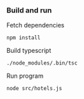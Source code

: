 ### Build and run

Fetch dependencies

```
npm install
```

Build typescript

```
./node_modules/.bin/tsc
```

Run program

```
node src/hotels.js 
```


